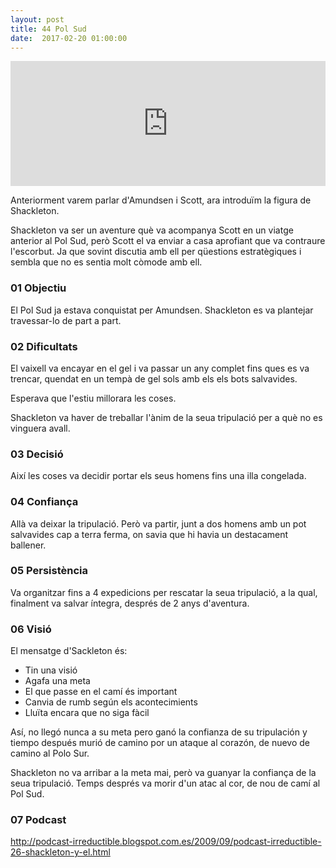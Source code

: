 ```yaml
---
layout: post
title: 44 Pol Sud
date:  2017-02-20 01:00:00
---
```



<iframe width="100%" height="200" frameborder="0" allowfullscreen="" scrolling="no" src="https://www.ivoox.com/player_ej_122877_2_1.html?data=kpefmpybcYarpJKgm4qXhZWsjoqkpZKVcYarpJKdj4qbh46kjoqkpZK0s8XXwtjhja7WtsbY1sjhy8fQqYyml5CajbishaS_rarBsbOPnYy5rZCysKm5lqLCpKqah5ynca3VjKbZxsrFb6rm08rR18jYrcPgxpKSmaiRdA..&"></iframe>


Anteriorment varem parlar d'Amundsen i Scott, ara introduïm la figura de Shackleton.

Shackleton va ser un aventure què va acompanya Scott en un viatge anterior al Pol Sud, però Scott el va enviar a casa aprofiant que va contraure l'escorbut. Ja que sovint discutia amb ell per qüestions estratègiques i sembla que no es sentia molt còmode amb ell.

### 01 Objectiu

El Pol Sud ja estava conquistat per Amundsen. Shackleton es va plantejar travessar-lo de part a part.

### 02 Dificultats

El vaixell va encayar en el gel i va passar un any complet fins ques es va trencar, quendat en un tempà de gel sols amb els els bots salvavides.

Esperava que l'estiu millorara les coses.

Shackleton va haver de treballar l'ànim de la seua tripulació per a què no es vinguera avall.

### 03 Decisió

Així les coses va decidir portar els seus homens fins una illa congelada.

### 04 Confiança

Allà va deixar la tripulació. Però va partir, junt a dos homens amb un pot salvavides cap a terra ferma, on savia que hi havia un destacament ballener.

### 05 Persistència

Va organitzar fins a 4 expedicions per rescatar la seua tripulació, a la qual, finalment va salvar íntegra, després de 2 anys d'aventura.

### 06 Visió

El mensatge d'Sackleton és:

- Tin una visió
- Agafa una meta
- El que passe en el camí és important
- Canvia de rumb según els acontecimients
- Lluïta encara que no siga fàcil

Así, no llegó nunca a su meta pero ganó la confianza de su tripulación y tiempo después murió de camino por un ataque al corazón, de nuevo de camino al Polo Sur.

Shackleton no va arribar a la meta mai, però va guanyar la confiança de la seua tripulació. Temps després va morir d'un atac al cor, de nou de camí al Pol Sud.

### 07 Podcast

http://podcast-irreductible.blogspot.com.es/2009/09/podcast-irreductible-26-shackleton-y-el.html

